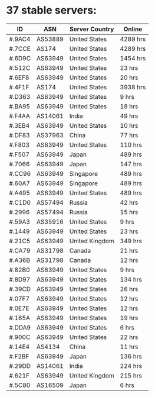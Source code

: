 # 37 stable servers:

| ID | ASN | Server Country | Online |
| ------ | ------ | ------ | ------ |
| #.9AC4 | AS53889 | United States | 4289 hrs |
| #.7CCE | AS174 | United States | 4289 hrs |
| #.6D9C | AS63949 | United States | 1454 hrs |
| #.512C | AS63949 | United States | 23 hrs |
| #.6EF8 | AS63949 | United States | 20 hrs |
| #.4F1F | AS174 | United States | 3938 hrs |
| #.D363 | AS63949 | United States | 9 hrs |
| #.BA95 | AS63949 | United States | 18 hrs |
| #.F4AA | AS14061 | India | 49 hrs |
| #.3EB4 | AS63949 | United States | 10 hrs |
| #.DF83 | AS37963 | China | 77 hrs |
| #.F803 | AS63949 | United States | 110 hrs |
| #.F507 | AS63949 | Japan | 489 hrs |
| #.7066 | AS63949 | Japan | 147 hrs |
| #.CC96 | AS63949 | Singapore | 489 hrs |
| #.60A7 | AS63949 | Singapore | 489 hrs |
| #.A495 | AS63949 | United States | 489 hrs |
| #.C1D0 | AS57494 | Russia | 42 hrs |
| #.2996 | AS57494 | Russia | 15 hrs |
| #.59A3 | AS35916 | United States | 9 hrs |
| #.1449 | AS63949 | United States | 23 hrs |
| #.21C5 | AS63949 | United Kingdom | 349 hrs |
| #.CA79 | AS31798 | Canada | 21 hrs |
| #.A36B | AS31798 | Canada | 12 hrs |
| #.82B0 | AS63949 | United States | 9 hrs |
| #.8D97 | AS63949 | United States | 134 hrs |
| #.39CD | AS63949 | United States | 26 hrs |
| #.07F7 | AS63949 | United States | 12 hrs |
| #.0E7E | AS63949 | United States | 12 hrs |
| #.165A | AS63949 | United States | 19 hrs |
| #.DDA9 | AS63949 | United States | 6 hrs |
| #.900C | AS63949 | United States | 22 hrs |
| #.14E4 | AS4134 | China | 11 hrs |
| #.F2BF | AS63949 | Japan | 136 hrs |
| #.29DD | AS14061 | India | 224 hrs |
| #.621F | AS63949 | United Kingdom | 215 hrs |
| #.5C80 | AS16509 | Japan | 6 hrs |

